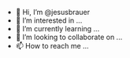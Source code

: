 - 👋 Hi, I’m @jesusbrauer
- 👀 I’m interested in ...
- 🌱 I’m currently learning ...
- 💞️ I’m looking to collaborate on ...
- 📫 How to reach me ...

<!---
jesusbrauer/jesusbrauer is a ✨ special ✨ repository because its `README.md` (this file) appears on your GitHub profile.
You can click the Preview link to take a look at your changes.
--->
